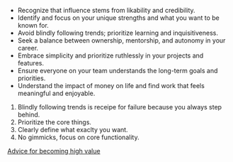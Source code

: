 - Recognize that influence stems from likability and credibility.
- Identify and focus on your unique strengths and what you want to be known for.
- Avoid blindly following trends; prioritize learning and inquisitiveness.
- Seek a balance between ownership, mentorship, and autonomy in your career.
- Embrace simplicity and prioritize ruthlessly in your projects and features.
- Ensure everyone on your team understands the long-term goals and priorities.
- Understand the impact of money on life and find work that feels meaningful and enjoyable.


1. Blindly following trends is receipe for failure because you always step behind.
2. Prioritize the core things.
3. Clearly define what exaclty you want.
4. No gimmicks, focus on core functionality.

[Advice for becoming high value](https://www.youtube.com/watch?v=2JmfDKOyQcI)
